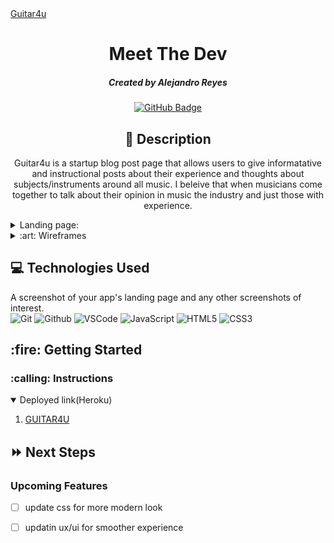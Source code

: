 <div id="header" align="center">


</div>
<a href="https://guitar4u.herokuapp.com/">Guitar4u</a>

<div id="description" align="center">

# Meet The Dev

##### Created by Alejandro Reyes

[![GitHub Badge](https://img.shields.io/badge/-@reyesalex777-junglegreen?style=flat&logo=GitHub&logoColor=black)](https://github.com/reyesalex777)

## :pencil: Description


Guitar4u is a startup blog post page that allows users to give informatative and instructional posts about their experience and thoughts about subjects/instruments around all music. I beleive that when musicians come together to talk about their opinion in music the industry and just those with experience.

</div>
<details>
  <summary>Landing page:</summary>

  | Description | Screenshot | 
  |:------------:|-----------| 
  | <h3>Page</h3> | <img src="https://i.imgur.com/mAtAiuH.png" width="700">
   |

</details>

<details>
  <summary>:art: Wireframes</summary>

  |    Description    | Screenshot | 
  |:-----------------:|-------------| 
  | <h3 align="center">Wireframe</h3> | <img src="https://i.imgur.com/v5IE967.jpg" width="700"> |
</details>

## :computer: Technologies Used
A screenshot of your app's landing page and any other screenshots of interest.<br>
![Git](https://img.shields.io/badge/-Git-05122A?style=flat&logo=git)
![Github](https://img.shields.io/badge/-GitHub-05122A?style=flat&logo=github)
![VSCode](https://img.shields.io/badge/-VS_Code-05122A?style=flat&logo=visualstudio)
![JavaScript](https://img.shields.io/badge/-JavaScript-05122A?style=flat&logo=javascript)
![HTML5](https://img.shields.io/badge/-HTML5-05122A?style=flat&logo=html5)
![CSS3](https://img.shields.io/badge/-CSS-05122A?style=flat&logo=css3)

<h2>:fire: Getting Started</h2>

<h3>:calling: Instructions</h3>
<details open>
  <summary>Deployed link(Heroku)</summary>
  <ol>
    <li>
     <a href="https://guitar4u.herokuapp.com/">GUITAR4U</a>
    </li>
    
</details>

## :fast_forward: Next Steps

### Upcoming Features

- [ ] update css for more modern look

- [ ] updatin ux/ui for smoother experience